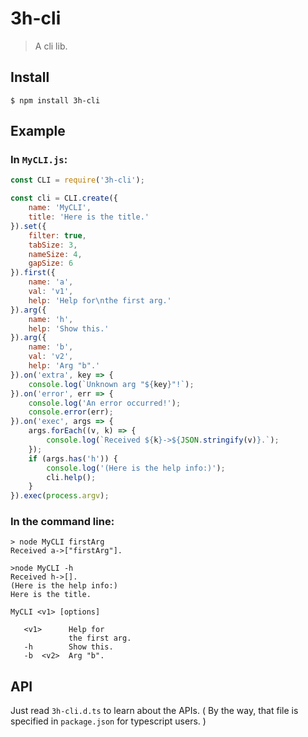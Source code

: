 # 3h-cli
> A cli lib.

## Install
```
$ npm install 3h-cli
```

## Example
### In `MyCLI.js`:
```javascript
const CLI = require('3h-cli');

const cli = CLI.create({
    name: 'MyCLI',
    title: 'Here is the title.'
}).set({
    filter: true,
    tabSize: 3,
    nameSize: 4,
    gapSize: 6
}).first({
    name: 'a',
    val: 'v1',
    help: 'Help for\nthe first arg.'
}).arg({
    name: 'h',
    help: 'Show this.'
}).arg({
    name: 'b',
    val: 'v2',
    help: 'Arg "b".'
}).on('extra', key => {
    console.log(`Unknown arg "${key}"!`);
}).on('error', err => {
    console.log('An error occurred!');
    console.error(err);
}).on('exec', args => {
    args.forEach((v, k) => {
        console.log(`Received ${k}->${JSON.stringify(v)}.`);
    });
    if (args.has('h')) {
        console.log('(Here is the help info:)');
        cli.help();
    }
}).exec(process.argv);
```
### In the command line:
```
> node MyCLI firstArg
Received a->["firstArg"].

>node MyCLI -h
Received h->[].
(Here is the help info:)
Here is the title.

MyCLI <v1> [options]

   <v1>      Help for
             the first arg.
   -h        Show this.
   -b  <v2>  Arg "b".

```

## API
Just read `3h-cli.d.ts` to learn about the APIs. ( By the way, that file is specified in `package.json` for typescript users. )
